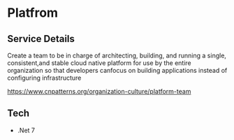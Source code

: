 # Platfrom

## Service Details

Create a team to be in charge of architecting, building, and running a single, consistent,and stable cloud native platform for use by the entire organization so that developers canfocus on building applications instead of configuring infrastructure

<https://www.cnpatterns.org/organization-culture/platform-team>

## Tech

* .Net 7
